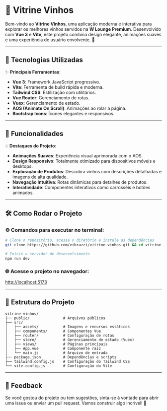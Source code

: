 # 🍷 Vitrine Vinhos

Bem-vindo ao **Vitrine Vinhos**, uma aplicação moderna e interativa para explorar os melhores vinhos servidos na **W Lounge Premium**. Desenvolvido com **Vue 3** e **Vite**, este projeto combina design elegante, animações suaves e uma experiência de usuário envolvente. 🥂

---

## 🚀 Tecnologias Utilizadas

✨ **Principais Ferramentas**:
- **Vue 3**: Framework JavaScript progressivo.
- **Vite**: Ferramenta de build rápida e moderna.
- **Tailwind CSS**: Estilização com utilitários.
- **Vue Router**: Gerenciamento de rotas.
- **Vuex**: Gerenciamento de estado.
- **AOS (Animate On Scroll)**: Animações ao rolar a página.
- **Bootstrap Icons**: Ícones elegantes e responsivos.

---

## 🎨 Funcionalidades

💡 **Destaques do Projeto**:
- **Animações Suaves**: Experiência visual aprimorada com o AOS.
- **Design Responsivo**: Totalmente otimizado para dispositivos móveis e desktops.
- **Exploração de Produtos**: Descubra vinhos com descrições detalhadas e imagens de alta qualidade.
- **Navegação Intuitiva**: Rotas dinâmicas para detalhes de produtos.
- **Interatividade**: Componentes interativos como carrosséis e botões animados.

---


## 🛠️ Como Rodar o Projeto

### ⚙️ Comandos para executar no terminal:
```bash
# Clone o repositório, acesse o diretório e instale as dependências
git clone https://github.com/vibrazzi/vitrine-vinhos.git && cd vitrine-vinhos

# Inicie o servidor de desenvolvimento
npm run dev
```

### 🌐 Acesse o projeto no navegador:
[http://localhost:5173](http://localhost:5173)

---

## 📂 Estrutura do Projeto

```
vitrine-vinhos/
├── public/               # Arquivos públicos
├── src/
│   ├── assets/           # Imagens e recursos estáticos
│   ├── components/       # Componentes Vue
│   ├── router/           # Configuração de rotas
│   ├── store/            # Gerenciamento de estado (Vuex)
│   ├── views/            # Páginas principais
│   ├── App.vue           # Componente raiz
│   └── main.js           # Arquivo de entrada
├── package.json          # Dependências e scripts
├── tailwind.config.js    # Configuração do Tailwind CSS
└── vite.config.js        # Configuração do Vite
```

---

## 💬 Feedback

Se você gostou do projeto ou tem sugestões, sinta-se à vontade para abrir uma issue ou enviar um pull request. Vamos construir algo incrível! 🚀